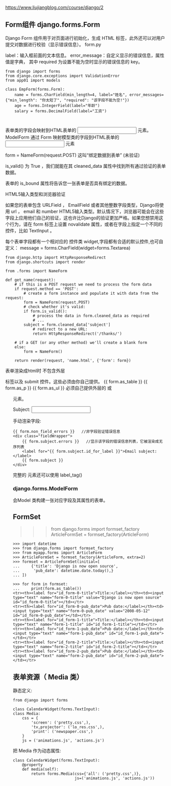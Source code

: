 https://www.liujiangblog.com/course/django/2

##  Form组件 django.forms.Form
Django Form 组件用于对页面进行初始化，生成 HTML 标签，此外还可以对用户提交对数据进行校验（显示错误信息）。
form.py

label：输入框前面的文本信息。
error_message：自定义显示的错误信息，属性值是字典， 
其中 required 为设置不能为空时显示的错误信息的 key。
```
from django import forms
from django.core.exceptions import ValidationError
from app01 import models

class EmpForm(forms.Form):
    name = forms.CharField(min_length=4, label="姓名", error_messages={"min_length": "你太短了", "required": "该字段不能为空!"})
    age = forms.IntegerField(label="年龄")
    salary = forms.DecimalField(label="工资")
	
	
```
表单类的字段会映射到HTML表单的 <input> 元素。 ModelForm 通过 Form 映射模型类的字段到HTML表单的 <input> 元素

form = NameForm(request.POST) 这叫“绑定数据到表单” (未验证)

 is_valid() 为 True ，我们就能在其 cleaned_data 属性中找到所有通过验证的表单数据。
 
表单的 is_bound 属性将告诉您一张表单是否具有绑定的数据。

HTML5输入类型和浏览器验证

如果您的表单包含 URLField ， EmailField 或者其他整数字段类型，Django将使用 url ， email 和 number HTML5输入类型。默认情况下，浏览器可能会在这些字段上应用他们自己的验证，这也许比Django的验证更加严格。如果您想禁用这个行为，请在 form 标签上设置 novalidate 属性，或者在字段上指定一个不同的控件，比如 TextInput 。

每个表单字段都有一个相对应的 控件类 widget,字段都有合适的默认控件,也可自定义：
message = forms.CharField(widget=forms.Textarea)

```
from django.http import HttpResponseRedirect
from django.shortcuts import render

from .forms import NameForm

def get_name(request):
    # if this is a POST request we need to process the form data
    if request.method == 'POST':
        # create a form instance and populate it with data from the request:
        form = NameForm(request.POST)
        # check whether it's valid:
        if form.is_valid():
            # process the data in form.cleaned_data as required
            # ...
	    subject = form.cleaned_data['subject']
            # redirect to a new URL:
            return HttpResponseRedirect('/thanks/')

    # if a GET (or any other method) we'll create a blank form
    else:
        form = NameForm()

    return render(request, 'name.html', {'form': form})
```
表单渲染成html时 不包含外层 <form> 标签以及 submit 控件。这些必须由你自己提供。
{{ form.as_table }}
{{ form.as_p }}
{{ form.as_ul }}
必须自己提供外层的 <table> 或 <ul> 元素。
	
<p><label for="id_subject">Subject:</label>
    <input id="id_subject" type="text" name="subject" maxlength="100" required></p>

手动渲染字段:	
```
{{ form.non_field_errors }}   //非字段验证错误信息
<div class="fieldWrapper">
    {{ form.subject.errors }}   //显示该字段的错误信息列表，它被渲染成无序列表
    <label for="{{ form.subject.id_for_label }}">Email subject:</label>
    {{ form.subject }}
</div>	
```
完整的 <label> 元素还可以使用 label_tag() 
	
	
###  django.forms.ModelForm
会Model 类构建一张对应字段及其属性的表单。


## FormSet

>>> from django.forms import formset_factory
>>> ArticleFormSet = formset_factory(ArticleForm)

```
>>> import datetime
>>> from django.forms import formset_factory
>>> from myapp.forms import ArticleForm
>>> ArticleFormSet = formset_factory(ArticleForm, extra=2)
>>> formset = ArticleFormSet(initial=[
...     {'title': 'Django is now open source',
...      'pub_date': datetime.date.today(),}
... ])

>>> for form in formset:
...     print(form.as_table())
<tr><th><label for="id_form-0-title">Title:</label></th><td><input type="text" name="form-0-title" value="Django is now open source" id="id_form-0-title"></td></tr>
<tr><th><label for="id_form-0-pub_date">Pub date:</label></th><td><input type="text" name="form-0-pub_date" value="2008-05-12" id="id_form-0-pub_date"></td></tr>
<tr><th><label for="id_form-1-title">Title:</label></th><td><input type="text" name="form-1-title" id="id_form-1-title"></td></tr>
<tr><th><label for="id_form-1-pub_date">Pub date:</label></th><td><input type="text" name="form-1-pub_date" id="id_form-1-pub_date"></td></tr>
<tr><th><label for="id_form-2-title">Title:</label></th><td><input type="text" name="form-2-title" id="id_form-2-title"></td></tr>
<tr><th><label for="id_form-2-pub_date">Pub date:</label></th><td><input type="text" name="form-2-pub_date" id="id_form-2-pub_date"></td></tr>	
```



## 表单资源（ Media 类）
静态定义:
```
from django import forms

class CalendarWidget(forms.TextInput):
class Media:
    css = {
        'screen': ('pretty.css',),
        'tv,projector': ('lo_res.css',),
        'print': ('newspaper.css',)
    }
    js = ('animations.js', 'actions.js')
```
	
把 Media 作为动态属性:
```
class CalendarWidget(forms.TextInput):
    @property
    def media(self):
        return forms.Media(css={'all': ('pretty.css',)},
                           js=('animations.js', 'actions.js'))
```


